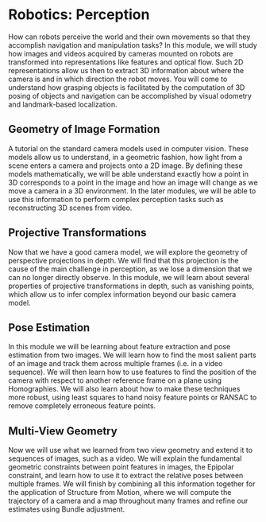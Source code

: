 # Robotics: Perception

How can robots perceive the world and their own movements so that they accomplish navigation and manipulation tasks?  In this module, we will study how images and videos acquired by cameras mounted on robots are transformed into representations like features and optical flow.  Such 2D representations allow us then to extract 3D information about where the camera is and in which direction the robot moves.  You will come to understand how grasping objects is facilitated by the computation of 3D posing of objects and navigation can be accomplished by visual odometry and landmark-based localization.

## Geometry of Image Formation

A tutorial on the standard camera models used in computer vision. These models allow us to understand, in a geometric fashion, how light from a scene enters a camera and projects onto a 2D image. By defining these models mathematically, we will be able understand exactly how a point in 3D corresponds to a point in the image and how an image will change as we move a camera in a 3D environment. In the later modules, we will be able to use this information to perform complex perception tasks such as reconstructing 3D scenes from video.

## Projective Transformations

Now that we have a good camera model, we will explore the geometry of perspective projections in depth. We will find that this projection is the cause of the main challenge in perception, as we lose a dimension that we can no longer directly observe. In this module, we will learn about several properties of projective transformations in depth, such as vanishing points, which allow us to infer complex information beyond our basic camera model.

## Pose Estimation

In this module we will be learning about feature extraction and pose estimation from two images. We will learn how to find the most salient parts of an image and track them across multiple frames (i.e. in a video sequence). We will then learn how to use features to find the position of the camera with respect to another reference frame on a plane using Homographies. We will also learn about how to make these techniques more robust, using least squares to hand noisy feature points or RANSAC to remove completely erroneous feature points.

## Multi-View Geometry

Now we will use what we learned from two view geometry and extend it to sequences of images, such as a video. We will explain the fundamental geometric constraints between point features in images, the Epipolar constraint, and learn how to use it to extract the relative poses between multiple frames. We will finish by combining all this information together for the application of Structure from Motion, where we will compute the trajectory of a camera and a map throughout many frames and refine our estimates using Bundle adjustment.

